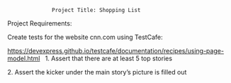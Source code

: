                   Project Title: Shopping List

Project Requirements: 

Create tests for the website cnn.com using TestCafe:

https://devexpress.github.io/testcafe/documentation/recipes/using-page-model.html
 
1. Assert that there are at least 5 top stories

2. Assert the kicker under the main story’s picture is filled out


